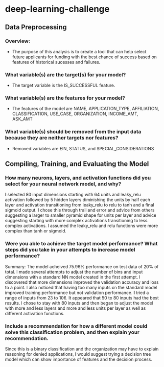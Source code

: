 # deep-learning-challenge

## Data Preprocessing

### Overview: 
* The purpose of this analysis is to create a tool that can help select future applicants for funding with the best chance of success based on features of historical sucesses and failures.

### What variable(s) are the target(s) for your model?
* The target variable is the IS_SUCCESSFUL feature.

### What variable(s) are the features for your model?
* The features of the model are NAME, APPLICATION_TYPE, AFFILIATION, CLASSIFICATION, USE_CASE, ORGANIZATION, INCOME_AMT, ASK_AMT

### What variable(s) should be removed from the input data because they are neither targets nor features?
* Removed variables are EIN, STATUS, and SPECIAL_CONSIDERATIONS

## Compiling, Training, and Evaluating the Model

### How many neurons, layers, and activation functions did you select for your neural network model, and why?

I selected 80 input dimensions starting with 64 units and leaky_relu activation followed by 5 hidden layers diminishing the units by half each layer and activation transitioning from leaky_relu to relu to tanh and a final sigmoid output. I chose this through trail and error and advice from others suggesting a larger to smaller pyramid shape for units per layer and advice suggesting starting with more complex activations transitioning to less complex activations. I assumed the leaky_relu and relu functions were more complex than tanh or sigmoid.

### Were you able to achieve the target model performance? What steps did you take in your attempts to increase model performance?

Summary: The model acheived 75.96% performance on test data of 20% of total. I made several attempts to adjust the number of bins and input dimensions with a standard NN model created in the first attempt. I discovered that more dimensions improved the validation accuracy and loss to a point. I also noticed that having too many inputs on the standard model improved training performance but not validation performance. I tried a range of inputs from 23 to 106. It appeared that 50 to 80 inputs had the best results. I chose to stay with 80 inputs and then began to adjust the model with more and less layers and more and less units per layer as well as different activation functions.

### Include a recommendation for how a different model could solve this classification problem, and then explain your recommendation.

Since this is a binary classification and the organization may have to explain reasoning for denied applications, I would suggest trying a decision tree model which can show importance of features and the decision process.
